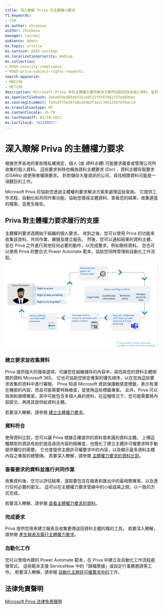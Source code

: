 ```yaml
---
title: 深入瞭解 Priva 的主體權力要求
f1.keywords:
- CSH
ms.author: chvukosw
author: chvukosw
manager: laurawi
audience: Admin
ms.topic: article
ms.service: O365-seccomp
ms.localizationpriority: medium
ms.collection:
- M365-security-compliance
- M365-priva-subject-rights-requests
search.appverid:
- MOE150
- MET150
description: Microsoft Priva 中的主體權力要求解決方案可協助您找出個人資料，並共同查看內容和建立報告。
ms.openlocfilehash: 2aba05ded8940331cedf21fdf67861f5fe403dac
ms.sourcegitcommit: f145dff5e387a8e26db2f3a2c7de125978fbacc9
ms.translationtype: MT
ms.contentlocale: zh-TW
ms.lasthandoff: 01/28/2022
ms.locfileid: "62249071"
---
```

# <a name="learn-about-priva-subject-rights-requests"></a>深入瞭解 Priva 的主體權力要求

根據世界各地的某些隱私權規定，個人 (或 *資料主體*) 可能要求複查或管理公司所收集的個人資料。 這些要求有時也稱為資料主體要求 (Dsr) 、資料主體存取要求 (DSARs) 或使用者權限要求。 針對儲存大量資訊的公司，尋找相關資料可能是一項艱巨的工作。

Microsoft Priva 可協助您透過主體權利要求解決方案來處理這些查詢。 它提供工作流程、自動化和共同作業功能，協助您搜尋主體資料、查看您的結果、收集適當的檔案，並產生報告。

## <a name="how-priva-supports-subject-rights-request-fulfillment"></a>Priva 對主體權力要求履行的支援

主體權利要求週期始于組織的個人要求。 收到之後，您可以使用 Priva 的功能來收集該資料、共同作業、審閱及建立報告。 然後，您可以通知結果的資料主體，並在 Priva 之外進行其他任何必要的動作，以完成要求，例如刪除資料。 您也可以使用 Priva 的整合式 Power Automate 範本，協助您同時管理和自動化工作流程。

![主體許可權要求的工作流程。](../media/priva-srr-cycle.png)

### <a name="create-requests-and-collect-data"></a>建立要求並收集資料

Priva 提供強大的搜尋選項，可讓您在組織儲存的內容中，尋找與您的資料主體相關的資料 Microsoft 365。 它也可協助您排定專案的優先順序，以在您為這些要求收集的資料中進行審閱。 Priva 知道 Microsoft 資訊保護敏感度標籤，表示有潛在機密的內容，而且可能需要特殊檢查，並使用這些標籤專案。 此外，Priva 可以偵測和旗標專案，其中可能包含多個人員的資料，在這種情況下，您可能需要將內容密文，再將其提供給資料主體。

若要深入瞭解，請參閱 [建立主體權力要求](subject-rights-requests-create.md)。

### <a name="data-matching"></a>資料符合

使用資料比對，您可以讓 Priva 根據正確提供的資料值來識別資料主體。 上傳這種類型的資訊有助於提高尋找內容的精確度，也簡化了建立主體許可權要求時手動提供欄位的需要。 它也會提供主題許可權要求中的內容，以及顯示最多資料主體內容之專案的總覽磚。 若要深入瞭解，請參閱 [主體權力要求的資料比對](subject-rights-requests-data-match.md)。

### <a name="review-data-and-collaborate-on-requests"></a>查看要求的資料並進行共同作業

收集資料後，您可以評估結果，選取要包含在報表和匯出中的最相關專案，以及進行任何必要的密文。 這可以在主體權力要求管線中的小組成員之間，以一致的方式完成。

若要深入瞭解，請參閱 [查看主體權力要求的資料](subject-rights-requests-data-review.md)。

### <a name="fulfill-requests"></a>完成要求

Priva 提供您用來建立報表及收集要傳送回資料主體的檔的工具。 若要深入瞭解，請參閱 [產生報表及履行主體權力要求](subject-rights-requests-reports.md)。

### <a name="automate-tasks"></a>自動化工作

您可以使用內建的 Power Automate 範本，在 Priva 中建立及自動化工作流程處理常式。 這些範本支援 ServiceNow 中的「歸檔票據」或設定行事曆邀請等工作。 若要深入瞭解，請參閱 [自動化主題許可權要求中的](subject-rights-requests-automate.md)工作。

## <a name="legal-disclaimer"></a>法律免責聲明

[Microsoft Priva 法律免責聲明](priva-disclaimer.md)
